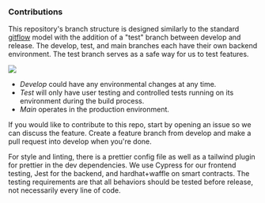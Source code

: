 ### Contributions

This repository's branch structure is designed similarly to the standard [gitflow](https://github.com/nvie/gitflow) model with the addition of a "test" branch between develop and release. The develop, test, and main branches each have their own backend environment. The test branch serves as a safe way for us to test features.

![](readme-assets/git-model.png)

- _Develop_ could have any environmental changes at any time.
- _Test_ will only have user testing and controlled tests running on its environment during the build process.
- _Main_ operates in the production environment.

If you would like to contribute to this repo, start by opening an issue so we can discuss the feature. Create a feature branch from develop and make a pull request into develop when you're done.

For style and linting, there is a prettier config file as well as a tailwind plugin for prettier in the dev dependencies. We use Cypress for our frontend testing, Jest for the backend, and hardhat+waffle on smart contracts. The testing requirements are that all behaviors should be tested before release, not necessarily every line of code.